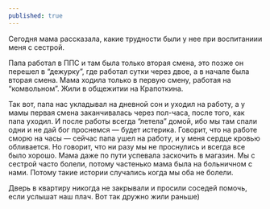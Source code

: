 ```yaml
---
published: true
---
```

Сегодня мама рассказала, какие трудности были у нее при воспитаниии меня с сестрой.

Папа работал в ППС и там была только вторая смена, это позже он перешел в “дежурку”, где работал сутки 
через двое, а в начале была вторая смена. Мама ходила только в первую смену, работая на “комвольном”. Жили в общежитии на Крапоткина.

Так вот, папа нас укладывал на дневной сон и уходил на работу, а у мамы первая смена заканчивалась через пол-часа, после того, как папа уходил. И после работы всегда “летела” домой, ибо мы там спали одни и не дай бог проснемся — будет истерика. Говорит, что на работе сморю на часы — сейчас папа ушел на работу, и у меня сердце кровью обливается. Но говорит, что ни разу мы не проснулись и всегда все было хорошо. Мама даже по пути успевала заскочить в магазин. Мы с сестрой часто болели, потому частенько мама была на больничном с нами. Потому такие истории случались когда мы оба не болели.

Дверь в квартиру никогда не закрывали и просили соседей помочь, если услышат наш плач. Вот так дружно жили раньше)
